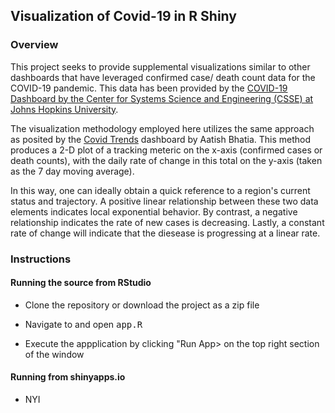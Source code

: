 ## Visualization of Covid-19 in R Shiny

### Overview

This project seeks to provide supplemental visualizations similar to other dashboards that have leveraged confirmed case/ death count data for the COVID-19 pandemic. This data has been provided by the <a href='https://coronavirus.jhu.edu/map.html' target='_blank'>COVID-19 Dashboard by the Center for Systems Science and Engineering (CSSE) at Johns Hopkins University</a>.

The visualization methodology employed here utilizes the same approach as posited by the <a href='https://aatishb.com/covidtrends/' target='_blank'>Covid Trends</a> dashboard by Aatish Bhatia. This method produces a 2-D plot of a tracking meteric on the x-axis (confirmed cases or death counts), with the daily rate of change in this total on the y-axis (taken as the 7 day moving average).

In this way, one can ideally obtain a quick reference to a region's current status and trajectory. A positive linear relationship between these two data elements indicates local exponential behavior. By contrast, a negative relationship indicates the rate of new cases is decreasing. Lastly, a constant rate of change will indicate that the diesease is progressing at a linear rate.

### Instructions


#### Running the source from RStudio
- Clone the repository or download the project as a zip file

- Navigate to and open <tt>app.R</tt>

- Execute the appplication by clicking "Run App> on the top right section of the window

#### Running from shinyapps.io

- NYI